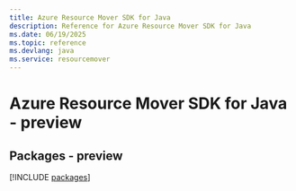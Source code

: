 ```yaml
---
title: Azure Resource Mover SDK for Java
description: Reference for Azure Resource Mover SDK for Java
ms.date: 06/19/2025
ms.topic: reference
ms.devlang: java
ms.service: resourcemover
---
```

# Azure Resource Mover SDK for Java - preview
## Packages - preview
[!INCLUDE [packages](resource-mover-index.md)]